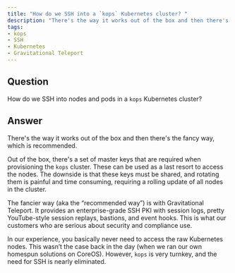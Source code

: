 ```yaml
---
title: "How do we SSH into a `kops` Kubernetes cluster? "
description: "There's the way it works out of the box and then there's the fancy way, which is recommended."
tags:
- kops
- SSH
- Kubernetes
- Gravitational Teleport
---
```


## Question

How do we SSH into nodes and pods in a `kops` Kubernetes cluster?

## Answer

There's the way it works out of the box and then there's the fancy way, which is recommended.

Out of the box, there's a set of master keys that are required when provisioning the `kops` cluster. These can be used as a last resort to access the nodes. The downside is that these keys must be shared, and rotating them is painful and time consuming, requiring a rolling update of all nodes in the cluster.

The fancier way (aka the “recommended way”) is with Gravitational Teleport. It provides an enterprise-grade SSH PKI with session logs, pretty YouTube-style session replays, bastions, and event hooks. This is what our customers who are serious about security and compliance use.

In our experience, you basically never need to access the raw Kubernetes nodes. This wasn’t the case back in the day (when we ran our own homespun solutions on CoreOS). However, `kops` is very turnkey, and the need for SSH is nearly eliminated.
